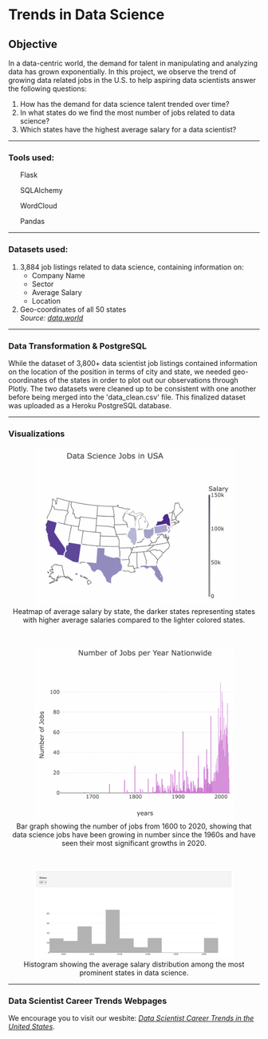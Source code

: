 # Trends in Data Science

## Objective
In a data-centric world, the demand for talent in manipulating and analyzing data has grown exponentially.
In this project, we observe the trend of growing data related jobs in the U.S. to help aspiring data scientists answer the following questions:
    <ol>
        <li>How has the demand for data science talent trended over time?</li>
        <li>In what states do we find the most number of jobs related to data science?</li>
        <li>Which states have the highest average salary for a data scientist?</li>
    </ol>

<hr>

### Tools used:
<ul>Flask</ul>
<ul>SQLAlchemy</ul>
<ul>WordCloud</ul>
<ul>Pandas</ul>

<hr>

### Datasets used:
1. 3,884 job listings related to data science, containing information on:
    <ul>    
        <li>Company Name</li>
        <li>Sector</li>
        <li>Average Salary</li>
        <li>Location</li>
    </ul>
2. Geo-coordinates of all 50 states
<br><i>Source: <a href="https://data.world/">data.world</a></i>

<hr>

### Data Transformation & PostgreSQL
While the dataset of 3,800+ data scientist job listings contained information on the location of the position in terms of city and state, we needed geo-coordinates of the states in order to plot out our observations through Plotly.
The two datasets were cleaned up to be consistent with one another before being merged into the 'data_clean.csv' file.
This finalized dataset was uploaded as a Heroku PostgreSQL database.

<hr>

### Visualizations
<p align="center">
    <img src="static/images/avg_salary_by_state.png" style="width:400px" class="center">
    <br>
    Heatmap of average salary by state, the darker states representing states with higher average salaries compared to the lighter colored states.
</p>
<br>
<p align="center">
    <img src="static/images/num_of_jobs.png" style="width:400px" class="center">
    <br>
    Bar graph showing the number of jobs from 1600 to 2020, showing that data science jobs have been growing in number since the 1960s and have seen their most significant growths in 2020.
</p>
<br>
<p align="center">
    <img src="static/images/salary_by_state.png" style="width:400px" class="center">
    <br>
    Histogram showing the average salary distribution among the most prominent states in data science.
</p>

<hr>

### Data Scientist Career Trends Webpages
We encourage you to visit our wesbite: <i><a href="https://trends-in-data-science.herokuapp.com">Data Scientist Career Trends in the United States</a></i>.

